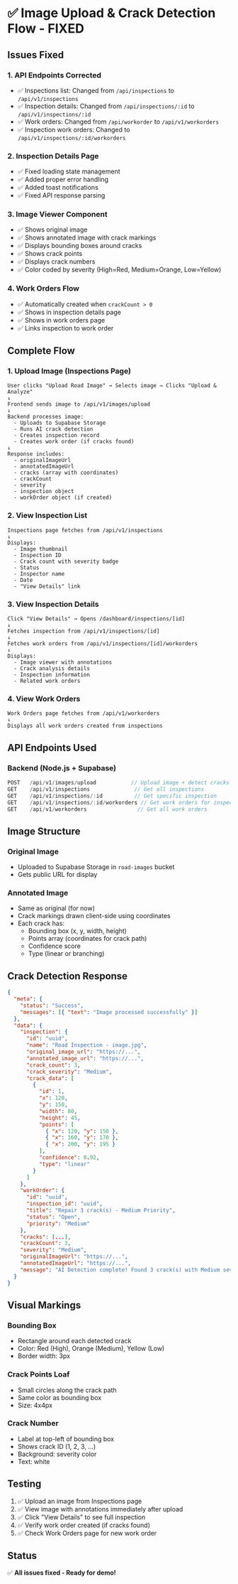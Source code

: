 # ✅ Image Upload & Crack Detection Flow - FIXED

## Issues Fixed

### 1. **API Endpoints Corrected**
- ✅ Inspections list: Changed from `/api/inspections` to `/api/v1/inspections`
- ✅ Inspection details: Changed from `/api/inspections/:id` to `/api/v1/inspections/:id`
- ✅ Work orders: Changed from `/api/workorder` to `/api/v1/workorders`
- ✅ Inspection work orders: Changed to `/api/v1/inspections/:id/workorders`

### 2. **Inspection Details Page**
- ✅ Fixed loading state management
- ✅ Added proper error handling
- ✅ Added toast notifications
- ✅ Fixed API response parsing

### 3. **Image Viewer Component**
- ✅ Shows original image
- ✅ Shows annotated image with crack markings
- ✅ Displays bounding boxes around cracks
- ✅ Shows crack points
- ✅ Displays crack numbers
- ✅ Color coded by severity (High=Red, Medium=Orange, Low=Yellow)

### 4. **Work Orders Flow**
- ✅ Automatically created when `crackCount > 0`
- ✅ Shows in inspection details page
- ✅ Shows in work orders page
- ✅ Links inspection to work order

## Complete Flow

### 1. **Upload Image** (Inspections Page)
```
User clicks "Upload Road Image" → Selects image → Clicks "Upload & Analyze"
↓
Frontend sends image to /api/v1/images/upload
↓
Backend processes image:
  - Uploads to Supabase Storage
  - Runs AI crack detection
  - Creates inspection record
  - Creates work order (if cracks found)
↓
Response includes:
  - originalImageUrl
  - annotatedImageUrl
  - cracks (array with coordinates)
  - crackCount
  - severity
  - inspection object
  - workOrder object (if created)
```

### 2. **View Inspection List**
```
Inspections page fetches from /api/v1/inspections
↓
Displays:
  - Image thumbnail
  - Inspection ID
  - Crack count with severity badge
  - Status
  - Inspector name
  - Date
  - "View Details" link
```

### 3. **View Inspection Details**
```
Click "View Details" → Opens /dashboard/inspections/[id]
↓
Fetches inspection from /api/v1/inspections/[id]
↓
Fetches work orders from /api/v1/inspections/[id]/workorders
↓
Displays:
  - Image viewer with annotations
  - Crack analysis details
  - Inspection information
  - Related work orders
```

### 4. **View Work Orders**
```
Work Orders page fetches from /api/v1/workorders
↓
Displays all work orders created from inspections
```

## API Endpoints Used

### Backend (Node.js + Supabase)
```javascript
POST   /api/v1/images/upload           // Upload image + detect cracks
GET    /api/v1/inspections              // Get all inspections
GET    /api/v1/inspections/:id          // Get specific inspection
GET    /api/v1/inspections/:id/workorders // Get work orders for inspection
GET    /api/v1/workorders                // Get all work orders
```

## Image Structure

### Original Image
- Uploaded to Supabase Storage in `road-images` bucket
- Gets public URL for display

### Annotated Image
- Same as original (for now)
- Crack markings drawn client-side using coordinates
- Each crack has:
  - Bounding box (x, y, width, height)
  - Points array (coordinates for crack path)
  - Confidence score
  - Type (linear or branching)

## Crack Detection Response

```json
{
  "meta": {
    "status": "Success",
    "messages": [{ "text": "Image processed successfully" }]
  },
  "data": {
    "inspection": {
      "id": "uuid",
      "name": "Road Inspection - image.jpg",
      "original_image_url": "https://...",
      "annotated_image_url": "https://...",
      "crack_count": 3,
      "crack_severity": "Medium",
      "crack_data": [
        {
          "id": 1,
          "x": 120,
          "y": 150,
          "width": 80,
          "height": 45,
          "points": [
            { "x": 120, "y": 150 },
            { "x": 160, "y": 170 },
            { "x": 200, "y": 195 }
          ],
          "confidence": 0.92,
          "type": "linear"
        }
      ]
    },
    "workOrder": {
      "id": "uuid",
      "inspection_id": "uuid",
      "title": "Repair 3 crack(s) - Medium Priority",
      "status": "Open",
      "priority": "Medium"
    },
    "cracks": [...],
    "crackCount": 3,
    "severity": "Medium",
    "originalImageUrl": "https://...",
    "annotatedImageUrl": "https://...",
    "message": "AI Detection complete! Found 3 crack(s) with Medium severity."
  }
}
```

## Visual Markings

### Bounding Box
- Rectangle around each detected crack
- Color: Red (High), Orange (Medium), Yellow (Low)
- Border width: 3px

### Crack Points Loaf
- Small circles along the crack path
- Same color as bounding box
- Size: 4x4px

### Crack Number
- Label at top-left of bounding box
- Shows crack ID (1, 2, 3, ...)
- Background: severity color
- Text: white

## Testing

1. ✅ Upload an image from Inspections page
2. ✅ View image with annotations immediately after upload
3. ✅ Click "View Details" to see full inspection
4. ✅ Verify work order created (if cracks found)
5. ✅ Check Work Orders page for new work order

## Status

✅ **All issues fixed - Ready for demo!**
